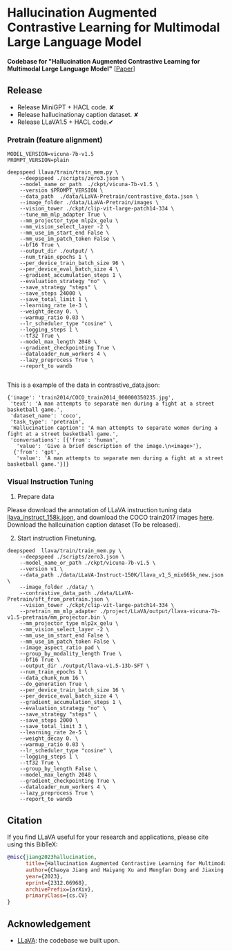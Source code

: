 # Hallucination Augmented Contrastive Learning for Multimodal Large Language Model



**Codebase for "Hallucination Augmented Contrastive Learning for Multimodal Large Language Model"** [[Paper](https://arxiv.org/abs/2312.06968)] <br>


## Release
- Release MiniGPT + HACL code. &#10008;
- Release hallucinationay caption dataset.  &#10008;
- Release LLaVA1.5 + HACL code.&#10004;



### Pretrain (feature alignment)


```Shell
MODEL_VERSION=vicuna-7b-v1.5 
PROMPT_VERSION=plain
 
deepspeed llava/train/train_mem.py \
    --deepspeed ./scripts/zero3.json \
    --model_name_or_path  ./ckpt/vicuna-7b-v1.5 \
    --version $PROMPT_VERSION \
    --data_path  ./data/LLaVA-Pretrain/contrastive_data.json \
    --image_folder ./data/LLaVA-Pretrain/images \
    --vision_tower ./ckpt/clip-vit-large-patch14-334 \ 
    --tune_mm_mlp_adapter True \
    --mm_projector_type mlp2x_gelu \
    --mm_vision_select_layer -2 \
    --mm_use_im_start_end False \
    --mm_use_im_patch_token False \
    --bf16 True \
    --output_dir ./output/ \
    --num_train_epochs 1 \
    --per_device_train_batch_size 96 \
    --per_device_eval_batch_size 4 \
    --gradient_accumulation_steps 1 \
    --evaluation_strategy "no" \
    --save_strategy "steps" \
    --save_steps 24000 \
    --save_total_limit 1 \
    --learning_rate 1e-3 \
    --weight_decay 0. \
    --warmup_ratio 0.03 \
    --lr_scheduler_type "cosine" \
    --logging_steps 1 \
    --tf32 True \
    --model_max_length 2048 \
    --gradient_checkpointing True \
    --dataloader_num_workers 4 \
    --lazy_preprocess True \
    --report_to wandb
 

```
This is a example of the data in contrastive_data.json:
```Shell
{'image': 'train2014/COCO_train2014_000000350235.jpg',
 'text': 'A man attempts to separate men during a fight at a street basketball game.',
 'dataset_name': 'coco',
 'task_type': 'pretrain',
 'Hallucination caption': 'A man attempts to separate women during a fight at a street basketball game.',
 'conversations': [{'from': 'human',
   'value': 'Give a brief description of the image.\n<image>'},
  {'from': 'gpt',
   'value': 'A man attempts to separate men during a fight at a street basketball game.'}]}
```


### Visual Instruction Tuning

1. Prepare data

Please download the annotation of LLaVA instruction tuning data [llava_instruct_158k.json](https://huggingface.co/datasets/liuhaotian/LLaVA-Instruct-150K/blob/main/llava_instruct_150k.json), and download the COCO train2017 images [here](https://cocodataset.org/#download). Download the hallcuination caption dataset (To be released). 

2. Start instruction Finetuning.
```Shell
deepspeed  llava/train/train_mem.py \
    --deepspeed ./scripts/zero3.json \
    --model_name_or_path ./ckpt/vicuna-7b-v1.5 \
    --version v1 \
    --data_path ./data/LLaVA-Instruct-150K/llava_v1_5_mix665k_new.json \
    --image_folder ./data/ \
    --contrastive_data_path ./data/LLaVA-Pretrain/sft_from_pretrain.json \
    --vision_tower ./ckpt/clip-vit-large-patch14-334 \
    --pretrain_mm_mlp_adapter ./project/LLaVA/output/llava-vicuna-7b-v1.5-pretrain/mm_projector.bin \
    --mm_projector_type mlp2x_gelu \
    --mm_vision_select_layer -2 \
    --mm_use_im_start_end False \
    --mm_use_im_patch_token False \
    --image_aspect_ratio pad \
    --group_by_modality_length True \
    --bf16 True \
    --output_dir ./output/llava-v1.5-13b-SFT \
    --num_train_epochs 1 \
    --data_chunk_num 16 \
    --do_generation True \
    --per_device_train_batch_size 16 \
    --per_device_eval_batch_size 4 \
    --gradient_accumulation_steps 1 \
    --evaluation_strategy "no" \
    --save_strategy "steps" \
    --save_steps 2000 \
    --save_total_limit 3 \
    --learning_rate 2e-5 \
    --weight_decay 0. \
    --warmup_ratio 0.03 \
    --lr_scheduler_type "cosine" \
    --logging_steps 1 \
    --tf32 True \
    --group_by_length False \
    --model_max_length 2048 \
    --gradient_checkpointing True \
    --dataloader_num_workers 4 \
    --lazy_preprocess True \
    --report_to wandb

```
</details>

## Citation

If you find LLaVA useful for your research and applications, please cite using this BibTeX:
```bibtex
@misc{jiang2023hallucination,
      title={Hallucination Augmented Contrastive Learning for Multimodal Large Language Model}, 
      author={Chaoya Jiang and Haiyang Xu and Mengfan Dong and Jiaxing Chen and Wei Ye and Ming Yan and Qinghao Ye and Ji Zhang and Fei Huang and Shikun Zhang},
      year={2023},
      eprint={2312.06968},
      archivePrefix={arXiv},
      primaryClass={cs.CV}
}

```

## Acknowledgement

- [LLaVA](https://github.com/haotian-liu/LLaVA): the codebase we built upon.
